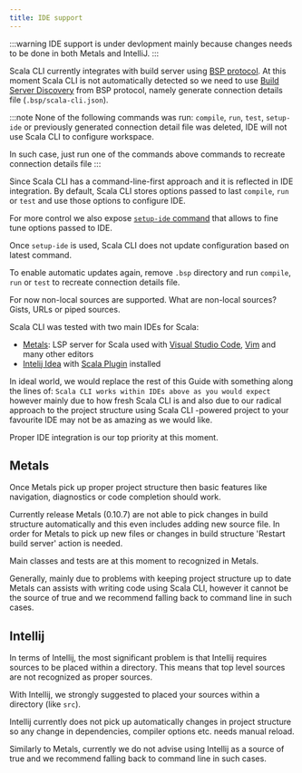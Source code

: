 ```yaml
---
title: IDE support
---
```


:::warning
IDE support is under devlopment mainly because changes needs to be done in both Metals and IntelliJ.
:::


Scala CLI currently integrates with build server using [BSP protocol](https://build-server-protocol.github.io/). At this moment Scala CLI is not automatically detected so we need to use [Build Server Discovery](https://build-server-protocol.github.io/docs/server-discovery.html) from BSP protocol, namely generate connection details file (`.bsp/scala-cli.json`).

:::note
None of the following commands was run: `compile`, `run`, `test`, `setup-ide` or previously generated connection detail file was deleted, IDE will not use Scala CLI to configure workspace.

In such case, just run one of the commands above commands to recreate connection details file
:::


Since Scala CLI has a command-line-first approach and it is reflected in IDE integration. By default, Scala CLI stores options passed to last `compile`, `run` or `test` and use those options to configure IDE. 

For more control we also expose [`setup-ide` command](#) that allows to fine tune options passed to IDE. 

Once `setup-ide` is used, Scala CLI does not update configuration based on latest command. 

To enable automatic updates again, remove `.bsp` directory and run `compile`, `run` or `test` to recreate connection details file.

For now non-local sources are supported. What are non-local sources? Gists, URLs or piped sources.


Scala CLI was tested with two main IDEs for Scala:
 - [Metals](https://scalameta.org/metals/): LSP server for Scala used with [Visual Studio Code](https://code.visualstudio.com/), [Vim](https://www.vim.org/) and many other editors
 - [Intelij Idea](https://www.jetbrains.com/idea/) with [Scala Plugin](https://confluence.jetbrains.com/display/SCA/Scala+Plugin+for+IntelliJ+IDEA?_ga=2.54176744.1963952405.1634470110-410935139.1631638301) installed

In ideal world, we would replace the rest of this Guide with something along the lines of: `Scala CLI works within IDEs above as you would expect` however mainly due to how fresh Scala CLI is and also due to our radical approach to the project structure using Scala CLI -powered project to your favourite IDE may not be as amazing as we would like.

Proper IDE integration is our top priority at this moment.

## Metals

Once Metals pick up proper project structure then basic features like navigation, diagnostics or code completion should work.

Currently release Metals (0.10.7) are not able to pick changes in build structure automatically and this even includes adding new source file. In order for Metals to pick up new files or changes in build structure 'Restart build server' action is needed.

Main classes and tests are at this moment to recognized in Metals.

Generally, mainly due to problems with keeping project structure up to date Metals can assists with writing code using Scala CLI, however it cannot be the source of true and we recommend falling back to command line in such cases.

## Intellij

In terms of Intellij, the most significant problem is that Intellij requires sources to be placed within a directory. This means that top level sources are not recognized as proper sources.

With Intellij, we strongly suggested to placed your sources within a directory (like `src`).

Intellij currently does not pick up automatically changes in project structure so any change in dependencies, compiler options etc. needs manual reload.

Similarly to Metals, currently we do not advise using Intellij as a source of true and we recommend falling back to command line in such cases.
